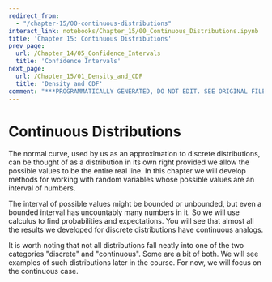 ```yaml
---
redirect_from:
  - "/chapter-15/00-continuous-distributions"
interact_link: notebooks/Chapter_15/00_Continuous_Distributions.ipynb
title: 'Chapter 15: Continuous Distributions'
prev_page:
  url: /Chapter_14/05_Confidence_Intervals
  title: 'Confidence Intervals'
next_page:
  url: /Chapter_15/01_Density_and_CDF
  title: 'Density and CDF'
comment: "***PROGRAMMATICALLY GENERATED, DO NOT EDIT. SEE ORIGINAL FILES IN /notebooks***"
---
```


# Continuous Distributions

The normal curve, used by us as an approximation to discrete distributions, can be thought of as a distribution in its own right provided we allow the possible values to be the entire real line. In this chapter we will develop methods for working with random variables whose possible values are an interval of numbers. 

The interval of possible values might be bounded or unbounded, but even a bounded interval has uncountably many numbers in it. So we will use calculus to find probabilities and expectations. You will see that almost all the results we developed for discrete distributions have continuous analogs. 

It is worth noting that not all distributions fall neatly into one of the two categories "discrete" and "continuous". Some are a bit of both. We will see examples of such distributions later in the course. For now, we will focus on the continuous case.
